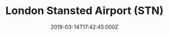 ---
date: 2019-03-14T17:42:45.000Z
title: London Stansted Airport (STN)
latitude: 51.89036991471721
longitude: 0.2616527059581131
url: https://www.stanstedairport.com
category: checkin
---